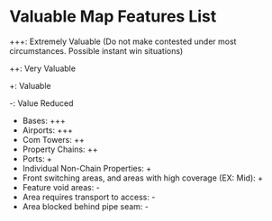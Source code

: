 # Valuable Map Features List

+++: Extremely Valuable (Do not make contested under most circumstances. Possible instant win situations)

++: Very Valuable

+: Valuable

-: Value Reduced


- Bases: +++
- Airports: +++
- Com Towers: ++
- Property Chains: ++
- Ports: +
- Individual Non-Chain Properties: +
- Front switching areas, and areas with high coverage (EX: Mid): +
- Feature void areas: -
- Area requires transport to access: -
- Area blocked behind pipe seam: -
